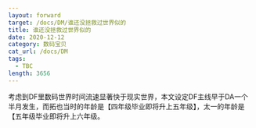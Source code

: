 ```yaml
---
layout: forward
target: /docs/DM/谁还没拯救过世界似的
title: 谁还没拯救过世界似的
date: 2020-12-12
category: 数码宝贝
cat_url: /docs/DM
tags: 
  - TBC
length: 3656
---
```


考虑到DF里数码世界时间流速显著快于现实世界，本文设定DF主线早于DA一个半月发生，而拓也当时的年龄是【四年级毕业即将升上五年级】，太一的年龄是【五年级毕业即将升上六年级。
